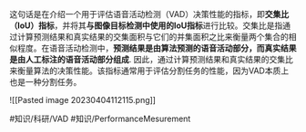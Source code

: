 这句话是在介绍一个用于评估语音活动检测（VAD）决策性能的指标，即**交集比（IoU）指标**，并将其**与图像目标检测中使用的IoU指标**进行比较。交集比是指通过计算预测结果和真实结果的交集面积与它们的并集面积之比来衡量两个集合的相似程度。在语音活动检测中，**预测结果是由算法预测的语音活动部分，而真实结果是由人工标注的语音活动部分组成**. 因此，通过计算预测结果和真实结果的交集比来衡量算法的决策性能。该指标通常用于评估分割任务的性能，因为VAD本质上也是一种分割任务。




![[Pasted image 20230404112115.png]]



#知识/科研/VAD #知识/PerformanceMesurement 